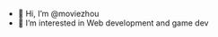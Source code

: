 - 👋 Hi, I’m @moviezhou
- 👀 I’m interested in Web development and game dev

<!---
moviezhou/moviezhou is a ✨ special ✨ repository because its `README.md` (this file) appears on your GitHub profile.
You can click the Preview link to take a look at your changes.
--->
